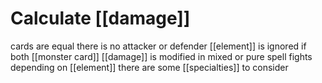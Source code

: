 # Calculate [[damage]]
cards are equal there is no attacker or defender
[[element]] is ignored if both [[monster card]]
[[damage]] is modified in mixed or pure spell fights depending on [[element]]
there are some [[specialties]] to consider